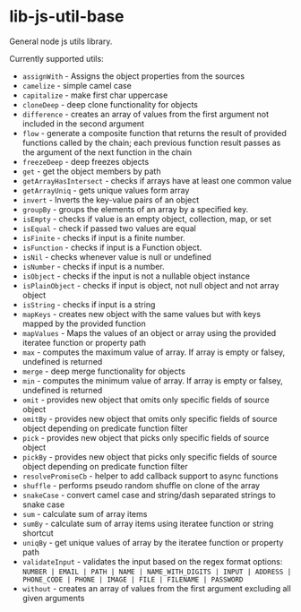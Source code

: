 # lib-js-util-base

General node js utils library.

Currently supported utils:
- `assignWith` - Assigns the object properties from the sources
- `camelize` - simple camel case
- `capitalize` - make first char uppercase
- `cloneDeep` - deep clone functionality for objects
- `difference` - creates an array of values from the first argument not included in the second argument
- `flow` - generate a composite function that returns the result of provided functions called by the chain; each previous function result passes as the argument of the next function in the chain
- `freezeDeep` - deep freezes objects
- `get` - get the object members by path
- `getArrayHasIntersect` - checks if arrays have at least one common value
- `getArrayUniq` - gets unique values form array
- `invert` - Inverts the key-value pairs of an object
- `groupBy` - groups the elements of an array by a specified key.
- `isEmpty` - checks if value is an empty object, collection, map, or set
- `isEqual` - check if passed two values are equal
- `isFinite` - checks if input is a finite number.
- `isFunction` - checks if input is a Function object.
- `isNil` - checks whenever value is null or undefined
- `isNumber` - checks if input is a number.
- `isObject` - checks if the input is not a nullable object instance
- `isPlainObject` - checks if input is object, not null object and not array object
- `isString` - checks if input is a string
- `mapKeys` - creates new object with the same values but with keys mapped by the provided function
- `mapValues` - Maps the values of an object or array using the provided iteratee function or property path
- `max` - computes the maximum value of array. If array is empty or falsey, undefined is returned
- `merge` - deep merge functionality for objects
- `min` - computes the minimum value of array. If array is empty or falsey, undefined is returned
- `omit` - provides new object that omits only specific fields of source object
- `omitBy` -  provides new object that omits only specific fields of source object depending on predicate function filter
- `pick` - provides new object that picks only specific fields of source object
- `pickBy` -  provides new object that picks only specific fields of source object depending on predicate function filter
- `resolvePromiseCb` -  helper to add callback support to async functions
- `shuffle` - performs pseudo random shuffle on clone of the array
- `snakeCase` - convert camel case and string/dash separated strings to snake case
- `sum` - calculate sum of array items
- `sumBy` - calculate sum of array items using iteratee function or string shortcut
- `uniqBy` - get unique values of array by the iteratee function or property path
- `validateInput` - validates the input based on the regex format options: `NUMBER | EMAIL | PATH | NAME | NAME_WITH_DIGITS | INPUT | ADDRESS | PHONE_CODE | PHONE | IMAGE | FILE | FILENAME | PASSWORD`
- `without` - creates an array of values from the first argument excluding all given arguments

